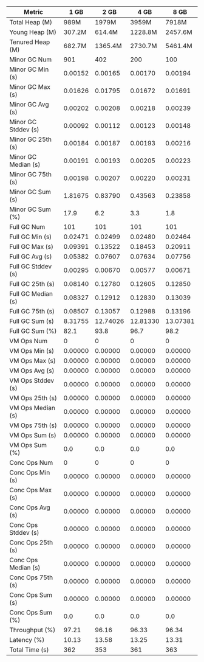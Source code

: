 | Metric | 1 GB | 2 GB | 4 GB | 8 GB |
|------|----|----|----|----|
| Total Heap (M) | 989M | 1979M | 3959M | 7918M |
| Young Heap (M) | 307.2M | 614.4M | 1228.8M | 2457.6M |
| Tenured Heap (M) | 682.7M | 1365.4M | 2730.7M | 5461.4M |
| Minor GC Num | 901 | 402 | 200 | 100 |
| Minor GC Min (s) | 0.00152 | 0.00165 | 0.00170 | 0.00194 |
| Minor GC Max (s) | 0.01626 | 0.01795 | 0.01672 | 0.01691 |
| Minor GC Avg (s) | 0.00202 | 0.00208 | 0.00218 | 0.00239 |
| Minor GC Stddev (s) | 0.00092 | 0.00112 | 0.00123 | 0.00148 |
| Minor GC 25th (s) | 0.00184 | 0.00187 | 0.00193 | 0.00216 |
| Minor GC Median (s) | 0.00191 | 0.00193 | 0.00205 | 0.00223 |
| Minor GC 75th (s) | 0.00198 | 0.00207 | 0.00220 | 0.00231 |
| Minor GC Sum (s) | 1.81675 | 0.83790 | 0.43563 | 0.23858 |
| Minor GC Sum (%) | 17.9 | 6.2 | 3.3 | 1.8 |
| Full GC Num | 101 | 101 | 101 | 101 |
| Full GC Min (s) | 0.02471 | 0.02499 | 0.02480 | 0.02464 |
| Full GC Max (s) | 0.09391 | 0.13522 | 0.18453 | 0.20911 |
| Full GC Avg (s) | 0.05382 | 0.07607 | 0.07634 | 0.07756 |
| Full GC Stddev (s) | 0.00295 | 0.00670 | 0.00577 | 0.00671 |
| Full GC 25th (s) | 0.08140 | 0.12780 | 0.12605 | 0.12850 |
| Full GC Median (s) | 0.08327 | 0.12912 | 0.12830 | 0.13039 |
| Full GC 75th (s) | 0.08507 | 0.13057 | 0.12988 | 0.13196 |
| Full GC Sum (s) | 8.31755 | 12.74026 | 12.81330 | 13.07381 |
| Full GC Sum (%) | 82.1 | 93.8 | 96.7 | 98.2 |
| VM Ops Num | 0 | 0 | 0 | 0 |
| VM Ops Min (s) | 0.00000 | 0.00000 | 0.00000 | 0.00000 |
| VM Ops Max (s) | 0.00000 | 0.00000 | 0.00000 | 0.00000 |
| VM Ops Avg (s) | 0.00000 | 0.00000 | 0.00000 | 0.00000 |
| VM Ops Stddev (s) | 0.00000 | 0.00000 | 0.00000 | 0.00000 |
| VM Ops 25th (s) | 0.00000 | 0.00000 | 0.00000 | 0.00000 |
| VM Ops Median (s) | 0.00000 | 0.00000 | 0.00000 | 0.00000 |
| VM Ops 75th (s) | 0.00000 | 0.00000 | 0.00000 | 0.00000 |
| VM Ops Sum (s) | 0.00000 | 0.00000 | 0.00000 | 0.00000 |
| VM Ops Sum (%) | 0.0 | 0.0 | 0.0 | 0.0 |
| Conc Ops Num | 0 | 0 | 0 | 0 |
| Conc Ops Min (s) | 0.00000 | 0.00000 | 0.00000 | 0.00000 |
| Conc Ops Max (s) | 0.00000 | 0.00000 | 0.00000 | 0.00000 |
| Conc Ops Avg (s) | 0.00000 | 0.00000 | 0.00000 | 0.00000 |
| Conc Ops Stddev (s) | 0.00000 | 0.00000 | 0.00000 | 0.00000 |
| Conc Ops 25th (s) | 0.00000 | 0.00000 | 0.00000 | 0.00000 |
| Conc Ops Median (s) | 0.00000 | 0.00000 | 0.00000 | 0.00000 |
| Conc Ops 75th (s) | 0.00000 | 0.00000 | 0.00000 | 0.00000 |
| Conc Ops Sum (s) | 0.00000 | 0.00000 | 0.00000 | 0.00000 |
| Conc Ops Sum (%) | 0.0 | 0.0 | 0.0 | 0.0 |
| Throughput (%) | 97.21 | 96.16 | 96.33 | 96.34 |
| Latency (%) | 10.13 | 13.58 | 13.25 | 13.31 |
| Total Time (s) | 362 | 353 | 361 | 363 |
